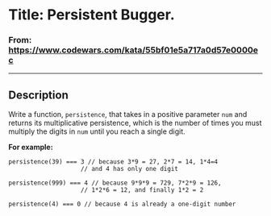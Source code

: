 # Title: Persistent Bugger.

### From: https://www.codewars.com/kata/55bf01e5a717a0d57e0000ec

***

## Description

Write a function, `persistence`, that takes in a positive parameter `num` and returns its multiplicative persistence, which is the number of times you must multiply the digits in `num` until you reach a single digit.

**For example:**

    persistence(39) === 3 // because 3*9 = 27, 2*7 = 14, 1*4=4
                        // and 4 has only one digit

    persistence(999) === 4 // because 9*9*9 = 729, 7*2*9 = 126,
                        // 1*2*6 = 12, and finally 1*2 = 2

    persistence(4) === 0 // because 4 is already a one-digit number